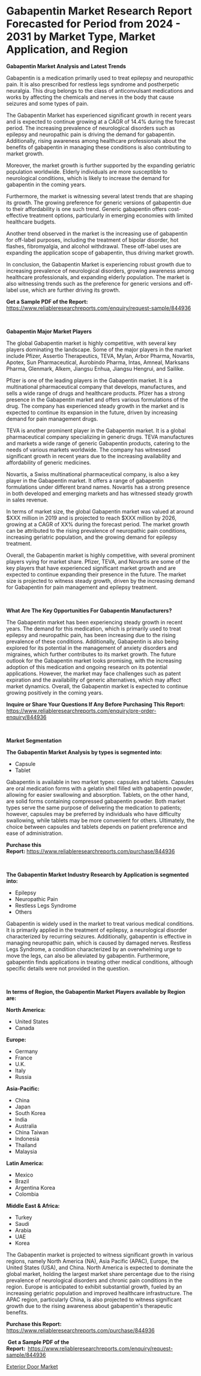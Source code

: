 <p><h1>Gabapentin Market Research Report Forecasted for Period from 2024 -  2031 by Market Type, Market Application, and Region</h1></p><p><strong>Gabapentin Market Analysis and Latest Trends</strong></p>
<p><p>Gabapentin is a medication primarily used to treat epilepsy and neuropathic pain. It is also prescribed for restless legs syndrome and postherpetic neuralgia. This drug belongs to the class of anticonvulsant medications and works by affecting the chemicals and nerves in the body that cause seizures and some types of pain.</p><p>The Gabapentin Market has experienced significant growth in recent years and is expected to continue growing at a CAGR of 14.4% during the forecast period. The increasing prevalence of neurological disorders such as epilepsy and neuropathic pain is driving the demand for gabapentin. Additionally, rising awareness among healthcare professionals about the benefits of gabapentin in managing these conditions is also contributing to market growth.</p><p>Moreover, the market growth is further supported by the expanding geriatric population worldwide. Elderly individuals are more susceptible to neurological conditions, which is likely to increase the demand for gabapentin in the coming years.</p><p>Furthermore, the market is witnessing several latest trends that are shaping its growth. The growing preference for generic versions of gabapentin due to their affordability is one such trend. Generic gabapentin offers cost-effective treatment options, particularly in emerging economies with limited healthcare budgets.</p><p>Another trend observed in the market is the increasing use of gabapentin for off-label purposes, including the treatment of bipolar disorder, hot flashes, fibromyalgia, and alcohol withdrawal. These off-label uses are expanding the application scope of gabapentin, thus driving market growth.</p><p>In conclusion, the Gabapentin Market is experiencing robust growth due to increasing prevalence of neurological disorders, growing awareness among healthcare professionals, and expanding elderly population. The market is also witnessing trends such as the preference for generic versions and off-label use, which are further driving its growth.</p></p>
<p><strong>Get a Sample PDF of the Report:&nbsp;</strong> <a href="https://www.reliableresearchreports.com/enquiry/request-sample/844936">https://www.reliableresearchreports.com/enquiry/request-sample/844936</a></p>
<p>&nbsp;</p>
<p><strong>Gabapentin Major Market Players</strong></p>
<p><p>The global Gabapentin market is highly competitive, with several key players dominating the landscape. Some of the major players in the market include Pfizer, Assertio Therapeutics, TEVA, Mylan, Arbor Pharma, Novartis, Apotex, Sun Pharmaceutical, Aurobindo Pharma, Intas, Amneal, Marksans Pharma, Glenmark, Alkem, Jiangsu Enhua, Jiangsu Hengrui, and Sailike.</p><p>Pfizer is one of the leading players in the Gabapentin market. It is a multinational pharmaceutical company that develops, manufactures, and sells a wide range of drugs and healthcare products. Pfizer has a strong presence in the Gabapentin market and offers various formulations of the drug. The company has experienced steady growth in the market and is expected to continue its expansion in the future, driven by increasing demand for pain management drugs.</p><p>TEVA is another prominent player in the Gabapentin market. It is a global pharmaceutical company specializing in generic drugs. TEVA manufactures and markets a wide range of generic Gabapentin products, catering to the needs of various markets worldwide. The company has witnessed significant growth in recent years due to the increasing availability and affordability of generic medicines.</p><p>Novartis, a Swiss multinational pharmaceutical company, is also a key player in the Gabapentin market. It offers a range of gabapentin formulations under different brand names. Novartis has a strong presence in both developed and emerging markets and has witnessed steady growth in sales revenue.</p><p>In terms of market size, the global Gabapentin market was valued at around $XXX million in 2019 and is projected to reach $XXX million by 2026, growing at a CAGR of XX% during the forecast period. The market growth can be attributed to the rising prevalence of neuropathic pain conditions, increasing geriatric population, and the growing demand for epilepsy treatment.</p><p>Overall, the Gabapentin market is highly competitive, with several prominent players vying for market share. Pfizer, TEVA, and Novartis are some of the key players that have experienced significant market growth and are expected to continue expanding their presence in the future. The market size is projected to witness steady growth, driven by the increasing demand for Gabapentin for pain management and epilepsy treatment.</p></p>
<p>&nbsp;</p>
<p><strong>What Are The Key Opportunities For Gabapentin Manufacturers?</strong></p>
<p><p>The Gabapentin market has been experiencing steady growth in recent years. The demand for this medication, which is primarily used to treat epilepsy and neuropathic pain, has been increasing due to the rising prevalence of these conditions. Additionally, Gabapentin is also being explored for its potential in the management of anxiety disorders and migraines, which further contributes to its market growth. The future outlook for the Gabapentin market looks promising, with the increasing adoption of this medication and ongoing research on its potential applications. However, the market may face challenges such as patent expiration and the availability of generic alternatives, which may affect market dynamics. Overall, the Gabapentin market is expected to continue growing positively in the coming years.</p></p>
<p><strong>Inquire or Share Your Questions If Any Before Purchasing This Report:</strong> <a href="https://www.reliableresearchreports.com/enquiry/pre-order-enquiry/844936">https://www.reliableresearchreports.com/enquiry/pre-order-enquiry/844936</a></p>
<p>&nbsp;</p>
<p><strong>Market Segmentation</strong></p>
<p><strong>The Gabapentin Market Analysis by types is segmented into:</strong></p>
<p><ul><li>Capsule</li><li>Tablet</li></ul></p>
<p><p>Gabapentin is available in two market types: capsules and tablets. Capsules are oral medication forms with a gelatin shell filled with gabapentin powder, allowing for easier swallowing and absorption. Tablets, on the other hand, are solid forms containing compressed gabapentin powder. Both market types serve the same purpose of delivering the medication to patients; however, capsules may be preferred by individuals who have difficulty swallowing, while tablets may be more convenient for others. Ultimately, the choice between capsules and tablets depends on patient preference and ease of administration.</p></p>
<p><strong>Purchase this Report:&nbsp;</strong><a href="https://www.reliableresearchreports.com/purchase/844936">https://www.reliableresearchreports.com/purchase/844936</a></p>
<p>&nbsp;</p>
<p><strong>The Gabapentin Market Industry Research by Application is segmented into:</strong></p>
<p><ul><li>Epilepsy</li><li>Neuropathic Pain</li><li>Restless Legs Syndrome</li><li>Others</li></ul></p>
<p><p>Gabapentin is widely used in the market to treat various medical conditions. It is primarily applied in the treatment of epilepsy, a neurological disorder characterized by recurring seizures. Additionally, gabapentin is effective in managing neuropathic pain, which is caused by damaged nerves. Restless Legs Syndrome, a condition characterized by an overwhelming urge to move the legs, can also be alleviated by gabapentin. Furthermore, gabapentin finds applications in treating other medical conditions, although specific details were not provided in the question.</p></p>
<p>&nbsp;</p>
<p><strong>In terms of Region, the Gabapentin Market Players available by Region are:</strong></p>
<p>
    <p> <strong> North America: </strong>
        <ul>
            <li>United States</li>
            <li>Canada</li>
        </ul>
        </p> 
    <p> <strong> Europe: </strong>
        <ul>
            <li>Germany</li>
            <li>France</li>
            <li>U.K.</li>
            <li>Italy</li>
            <li>Russia</li>
        </ul>
        </p> 
    <p> <strong> Asia-Pacific: </strong>
        <ul>
            <li>China</li>
            <li>Japan</li>
            <li>South Korea</li>
            <li>India</li>
            <li>Australia</li>
            <li>China Taiwan</li>
            <li>Indonesia</li>
            <li>Thailand</li>
            <li>Malaysia</li>
        </ul>
        </p> 
    <p> <strong> Latin America: </strong>
        <ul>
            <li>Mexico</li>
            <li>Brazil</li>
            <li>Argentina Korea</li>
            <li>Colombia</li>
        </ul>
        </p> 
    <p> <strong> Middle East & Africa: </strong>
        <ul>
            <li>Turkey</li>
            <li>Saudi</li>
            <li>Arabia</li>
            <li>UAE</li>
            <li>Korea</li>
        </ul>
    </p>
    </p>
<p><p>The Gabapentin market is projected to witness significant growth in various regions, namely North America (NA), Asia Pacific (APAC), Europe, the United States (USA), and China. North America is expected to dominate the global market, holding the largest market share percentage due to the rising prevalence of neurological disorders and chronic pain conditions in the region. Europe is anticipated to exhibit substantial growth, fueled by an increasing geriatric population and improved healthcare infrastructure. The APAC region, particularly China, is also projected to witness significant growth due to the rising awareness about gabapentin's therapeutic benefits. </p></p>
<p><strong>Purchase this Report: </strong><a href="https://www.reliableresearchreports.com/purchase/844936">https://www.reliableresearchreports.com/purchase/844936</a></p>
<p>&nbsp;<strong>Get a Sample PDF of the Report:&nbsp;&nbsp;</strong><a href="https://www.reliableresearchreports.com/enquiry/request-sample/844936">https://www.reliableresearchreports.com/enquiry/request-sample/844936</a></p>
<p><strong></strong></p>
<p><p><a href="https://www.linkedin.com/pulse/decoding-exterior-door-market-deep-dive-latest-trends-segmentation-suzdc?trackingId=eEIj%2FBu3SFOmM9ESX41YPQ%3D%3D">Exterior Door Market</a></p></p>